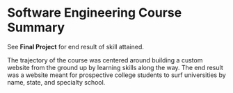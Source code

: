 # Software Engineering Course Summary

See **Final Project** for end result of skill attained.

The trajectory of the course was centered around building a custom website from the ground up by learning skills along the way. The end result was a website meant for prospective college students to surf universities by name, state, and specialty school.
